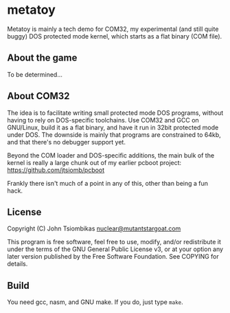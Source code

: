 metatoy
=======
Metatoy is mainly a tech demo for COM32, my experimental (and still quite buggy)
DOS protected mode kernel, which starts as a flat binary (COM file).

About the game
--------------
To be determined...

About COM32
-----------
The idea is to facilitate writing small protected mode DOS programs, without
having to rely on DOS-specific toolchains. Use COM32 and GCC on GNU/Linux, build
it as a flat binary, and have it run in 32bit protected mode under DOS.
The downside is mainly that programs are constrained to 64kb, and that there's
no debugger support yet.

Beyond the COM loader and DOS-specific additions, the main bulk of the kernel is
really a large chunk out of my earlier pcboot project:
https://github.com/jtsiomb/pcboot

Frankly there isn't much of a point in any of this, other than being a fun hack.

License
-------
Copyright (C) John Tsiombikas <nuclear@mutantstargoat.com>

This program is free software, feel free to use, modify, and/or redistribute it
under the terms of the GNU General Public License v3, or at your option any
later version published by the Free Software Foundation. See COPYING for
details.

Build
-----
You need gcc, nasm, and GNU make. If you do, just type `make`.
